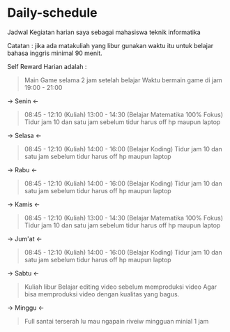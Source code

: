 # Daily-schedule
Jadwal Kegiatan harian saya sebagai mahasiswa teknik informatika

Catatan : 
jika ada matakuliah yang libur gunakan waktu itu untuk belajar 
bahasa inggris minimal 90 menit.

Self Reward Harian adalah :
> Main Game selama 2 jam setelah belajar
> Waktu bermain game di jam 19:00 - 21:00

-> Senin <-

> 08:45 - 12:10 (Kuliah)
> 13:00 - 14:30 (Belajar Matematika 100% Fokus)
> Tidur jam 10 dan satu jam sebelum tidur harus off hp maupun laptop

-> Selasa <-
> 08:45 - 12:10 (Kuliah)
> 14:00 - 16:00 (Belajar Koding)
> Tidur jam 10 dan satu jam sebelum tidur harus off hp maupun laptop

-> Rabu <-
> 08:45 - 12:10 (Kuliah)
> 14:00 - 16:00 (Belajar Koding)
> Tidur jam 10 dan satu jam sebelum tidur harus off hp maupun laptop

-> Kamis <- 
> 08:45 - 12:10 (Kuliah)
> 13:00 - 14:30 (Belajar Matematika 100% Fokus)
> Tidur jam 10 dan satu jam sebelum tidur harus off hp maupun laptop

-> Jum'at <-
> 08:45 - 12:10 (Kuliah)
> 14:00 - 16:00 (Belajar Koding)
> Tidur jam 10 dan satu jam sebelum tidur harus off hp maupun laptop

-> Sabtu <- 
> Kuliah libur
> Belajar editing video sebelum memproduksi video 
  Agar bisa memproduksi video dengan kualitas yang bagus.

-> Minggu <-
> Full santai terserah lu mau ngapain
> riveiw mingguan minial 1 jam
